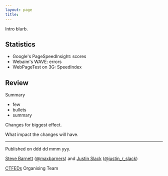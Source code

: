 ```yaml
---
layout: page
title:
---
```


Intro blurb.

## Statistics

* Google's PageSpeedInsight: scores
* Webaim's WAVE: errors
* WebPageTest on 3G: SpeedIndex

## Review

Summary

- few
- bullets
- summary

Changes for biggest effect.

What impact the changes will have.

---

Published on ddd dd mmm yyy.

[Steve Barnett](https://naga.co.za/) ([@maxbarners](https://twitter.com/maxbarners)) and [Justin Slack](http://justinslack.com/) ([@justin_r_slack](https://twitter.com/justin_r_slack))

[CTFEDs](http://ctfeds.org/) Organising Team
